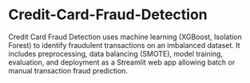 # Credit-Card-Fraud-Detection
Credit Card Fraud Detection uses machine learning (XGBoost, Isolation Forest) to identify fraudulent transactions on an imbalanced dataset. It includes preprocessing, data balancing (SMOTE), model training, evaluation, and deployment as a Streamlit web app allowing batch or manual transaction fraud prediction.
